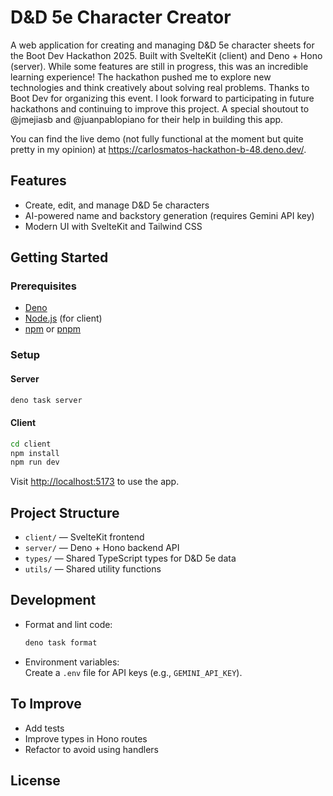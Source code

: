 # D&D 5e Character Creator

A web application for creating and managing D&D 5e character sheets for the Boot Dev Hackathon 2025. Built with SvelteKit (client) and Deno + Hono (server). While some features are still in progress, this was an incredible learning experience! The hackathon pushed me to explore new technologies and think creatively about solving real problems.
Thanks to Boot Dev for organizing this event. I look forward to participating in future hackathons and continuing to improve this project. A special shoutout to @jmejiasb and @juanpablopiano for their help in building this app.

You can find the live demo (not fully functional at the moment but quite pretty in my opinion) at https://carlosmatos-hackathon-b-48.deno.dev/.

## Features

- Create, edit, and manage D&D 5e characters
- AI-powered name and backstory generation (requires Gemini API key)
- Modern UI with SvelteKit and Tailwind CSS

## Getting Started

### Prerequisites

- [Deno](https://deno.com/)
- [Node.js](https://nodejs.org/) (for client)
- [npm](https://www.npmjs.com/) or [pnpm](https://pnpm.io/)

### Setup

#### Server

```sh
deno task server
```

#### Client

```sh
cd client
npm install
npm run dev
```

Visit [http://localhost:5173](http://localhost:5173) to use the app.

## Project Structure

- `client/` — SvelteKit frontend
- `server/` — Deno + Hono backend API
- `types/` — Shared TypeScript types for D&D 5e data
- `utils/` — Shared utility functions

## Development

- Format and lint code:  
  ```sh
  deno task format
  ```

- Environment variables:  
  Create a `.env` file for API keys (e.g., `GEMINI_API_KEY`).

## To Improve

- Add tests
- Improve types in Hono routes
- Refactor to avoid using handlers

## License
